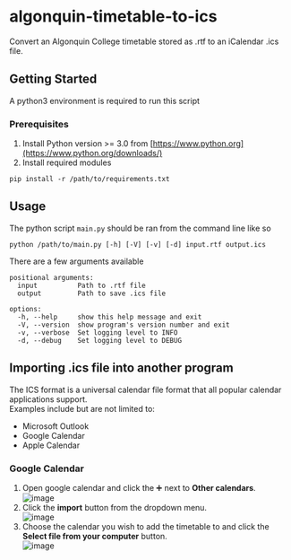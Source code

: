 # algonquin-timetable-to-ics
Convert an Algonquin College timetable stored as .rtf to an iCalendar .ics file.

## Getting Started

A python3 environment is required to run this script

### Prerequisites

1. Install Python version >= 3.0 from [https://www.python.org](https://www.python.org/downloads/)
2. Install required modules
```
pip install -r /path/to/requirements.txt
```

## Usage

The python script `main.py` should be ran from the command line like so
```
python /path/to/main.py [-h] [-V] [-v] [-d] input.rtf output.ics
```

There are a few arguments available
```
positional arguments:
  input          Path to .rtf file
  output         Path to save .ics file

options:
  -h, --help     show this help message and exit
  -V, --version  show program's version number and exit
  -v, --verbose  Set logging level to INFO
  -d, --debug    Set logging level to DEBUG
```
## Importing .ics file into another program
The ICS format is a universal calendar file format that all popular calendar applications support.  
Examples include but are not limited to:
- Microsoft Outlook
- Google Calendar
- Apple Calendar

### Google Calendar
1. Open google calendar and click the ➕ next to **Other calendars**.  
![image](https://github.com/user-attachments/assets/f8828535-62d9-4366-8917-ffbf440281c5)
2. Click the **import** button from the dropdown menu.  
![image](https://github.com/user-attachments/assets/fc457568-ed1d-4a08-a0e9-25a9264a6ba9)
3. Choose the calendar you wish to add the timetable to and click the **Select file from your computer** button.  
![image](https://github.com/user-attachments/assets/9151034a-2903-43af-937b-4d8bf4147d1c)



